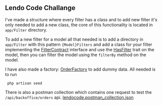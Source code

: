 
## Lendo Code Challange

I've made a structure where every filter has a class and to add new filter it's only needed to add a new class, the core of this functionality is located in `app/Filter` directory. 

To add a new filter for a model all that needed is to add a directory in `app/Filter` with this pattern `{Model}Filters` and add a class for your filter implementing the [FilterContract](app%2FFilter%2FFilterContract.php) interface and use the [HasFilter](app%2FFilter%2FHasFilter.php) trait on the model, then you can filter the model using the `filterBy` method on the model.

I have also made a factory: [OrderFactory](database%2Ffactories%2FOrderFactory.php) to add dummy data. All needed is to run 
```shell
 php artisan seed
 ```
There is also a postman collection which contains one request to test the `/api/backoffice/orders` api.
[lendocode.postman_collection.json](lendocode.postman_collection.json)
